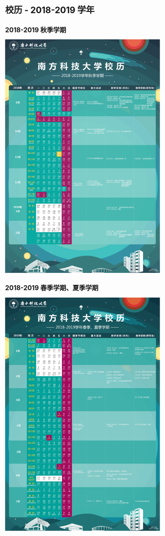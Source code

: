 # 校历 - 2018-2019 学年

## 2018-2019 秋季学期

<a data-fancybox title="" href="https://cdn.jsdelivr.net/gh/sustech-cra/sustech-online-ng@master/docs/calendar/pic/18-19-fall.jpg">![](./pic/18-19-fall.jpg)</a>

## 2018-2019 春季学期、夏季学期

<a data-fancybox title="" href="https://cdn.jsdelivr.net/gh/sustech-cra/sustech-online-ng@master/docs/calendar/pic/18-19-spring.jpg">![](./pic/18-19-spring.jpg)</a>

